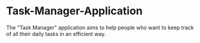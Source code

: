 # Task-Manager-Application
The "Task Manager" application aims to help people who want to keep track of all their daily tasks in an efficient way. 

